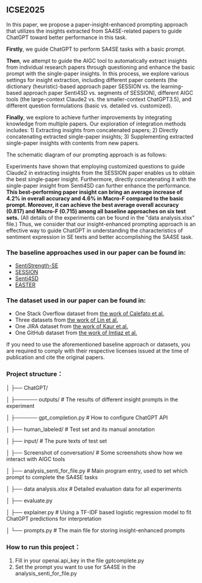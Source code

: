 ## ICSE2025

In this paper, we propose a paper-insight-enhanced prompting approach that utilizes the insights extracted from SA4SE-related papers to guide ChatGPT toward better performance in this task.

**Firstly**, we guide ChatGPT to perform SA4SE tasks with a basic prompt. 

**Then**, we attempt to guide the AIGC tool to automatically extract insights from individual research papers through questioning and enhance the basic prompt with the single-paper insights. In this process, we explore various settings for insight extraction, including different paper contents (the dictionary (heuristic)-based approach paper SESSION vs. the learning-based approach paper Senti4SD vs. segments of SESSION), different AIGC tools (the large-context Claude2 vs. the smaller-context ChatGPT3.5), and different question formulations (basic vs. detailed vs. customized). 

**Finally**, we explore to achieve further improvements by integrating knowledge from multiple papers. Our exploration of integration methods includes: 1) Extracting insights from concatenated papers; 2) Directly concatenating extracted single-paper insights; 3) Supplementing extracted single-paper insights with contents from new papers. 

The schematic diagram of our prompting approach is as follows:



Experiments have shown that employing customized questions to guide Claude2 in extracting insights from the SESSION paper enables us to obtain the best single-paper insight. Furthermore, directly concatenating it with the single-paper insight from Senti4SD can further enhance the performance. **This best-performing paper insight can bring an average increase of 4.2% in overall accuracy and 4.6% in Macro-F compared to the basic prompt. Moreover, it can achieve the best average overall accuracy (0.817) and Macro-F (0.715) among all baseline approaches on six test sets.** (All details of the experiments can be found in the "data analysis.xlsx" file.) Thus, we consider that our insight-enhanced prompting approach is an effective way to guide ChatGPT in understanding the characteristics of sentiment expression in SE texts and better accomplishing the SA4SE task.



### The baseline approaches used in our paper can be found in:

- [SentiStrength-SE](https://laser.cs.uno.edu/Projects/Projects.html)
- [SESSION](https://github.com/huiAlex/SESSION)
- [Senti4SD](https://github.com/collab-uniba/Senti4SD)
- [EASTER](https://github.com/xiaobo-lab/EASTER)

### The dataset used in our paper can be found in:

- One Stack Overflow dataset from [the work of Calefato et al.](https://github.com/collab-uniba/Senti4SD)
- Three datasets from [the work of Lin et al.](https://sentiment-se.github.io/replication.zip)
- One JIRA dataset from [the work of Kaur et al.](https://www.dropbox.com/sh/l4x6njr4qfy2cos/AABQjl1C7cBnRpSfaFNPyOkFa?dl=0)
- One GitHub dataset from [the work of Imtiaz et al.](https://github.com/DeveloperLiberationFront/AffectAnalysisToolEvaluation)

If you need to use the aforementioned baseline approach or datasets, you are required to comply with their respective licenses issued at the time of publication and cite the original papers.



### Project structure：

│ ├── ChatGPT/ 

│ ├────── outputs/ # The results of different insight prompts in the experiment

│ ├────── gpt_completion.py # How to configure ChatGPT API

│ ├── human_labeled/  # Test set and its manual annotation

│ ├── input/  # The pure texts of test set

│ ├── Screenshot of conversation/  # Some screenshots show how we interact with AIGC tools

│ ├── analysis_senti_for_file.py # Main program entry, used to set which prompt to complete the SA4SE tasks

│ ├── data analysis.xlsx # Detailed evaluation data for all experiments

│ ├── evaluate.py 

│ ├── explainer.py # Using a TF-IDF based logistic regression model to fit ChatGPT predictions for interpretation

│ └── prompts.py # The main file for storing insight-enhanced prompts



### How to run this project：

1. Fill in your openai.api_key in the file gptcomplete.py
2. Set the prompt you want to use for SA4SE in the analysis_senti_for_file.py


